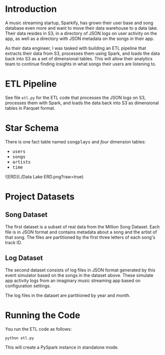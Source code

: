 # Introduction
A music streaming startup, Sparkify, has grown their user base and song database even more and want to move their data warehouse to a data lake. Their data resides in S3, in a directory of JSON logs on user activity on the app, as well as a directory with JSON metadata on the songs in their app.

As their data engineer, I was tasked with building an ETL pipeline that extracts their data from S3, processes them using Spark, and loads the data back into S3 as a set of dimensional tables. This will allow their analytics team to continue finding insights in what songs their users are listening to.

# ETL Pipeline
See file `etl.py` for the ETL code that processes the JSON logs on S3, processes them with Spark, and loads the data back into S3 as dimensional tables in Parquet format.

# Star Schema
There is one fact table named <tt>songplays</tt> and *four* dimension tables:
- <tt>users</tt>
- <tt>songs</tt>
- <tt>artists</tt>
- <tt>time</tt>

![ERD](./Data Lake ERD.png?raw=true)

# Project Datasets

## Song Dataset

The first dataset is a subset of real data from the Million Song Dataset. Each file is in JSON format and contains metadata about a song and the artist of that song. The files are partitioned by the first three letters of each song's track ID.

## Log Dataset
The second dataset consists of log files in JSON format generated by this event simulator based on the songs in the dataset above. These simulate app activity logs from an imaginary music streaming app based on configuration settings.

The log files in the dataset are partitioned by year and month.

# Running the Code
You run the ETL code as follows:
```bash
python etl.py
```
This will create a PySpark instance in standalone mode.
